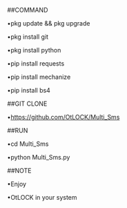 ##COMMAND

•pkg update && pkg upgrade

•pkg install git

•pkg install python

•pip install requests

•pip install mechanize

•pip install bs4

##GIT CLONE

•https://github.com/OtLOCK/Multi_Sms

##RUN

•cd Multi_Sms

•python Multi_Sms.py

##NOTE

•Enjoy

•OtLOCK in your system

